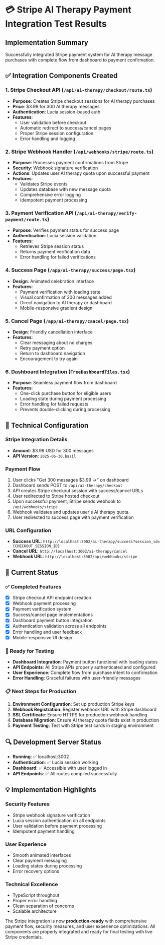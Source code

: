 # 💳 Stripe AI Therapy Payment Integration Test Results

## Implementation Summary
Successfully integrated Stripe payment system for AI therapy message purchases with complete flow from dashboard to payment confirmation.

## ✅ Integration Components Created

### 1. Stripe Checkout API (`/api/ai-therapy/checkout/route.ts`)
- **Purpose**: Creates Stripe checkout sessions for AI therapy purchases
- **Price**: $3.99 for 300 AI therapy messages
- **Authentication**: Lucia session-based auth
- **Features**:
  - User validation before checkout
  - Automatic redirect to success/cancel pages
  - Proper Stripe session configuration
  - Error handling and logging

### 2. Stripe Webhook Handler (`/api/webhooks/stripe/route.ts`)
- **Purpose**: Processes payment confirmations from Stripe
- **Security**: Webhook signature verification
- **Actions**: Updates user AI therapy quota upon successful payment
- **Features**:
  - Validates Stripe events
  - Updates database with new message quota
  - Comprehensive error logging
  - Idempotent payment processing

### 3. Payment Verification API (`/api/ai-therapy/verify-payment/route.ts`)
- **Purpose**: Verifies payment status for success page
- **Authentication**: Lucia session validation
- **Features**:
  - Retrieves Stripe session status
  - Returns payment verification data
  - Error handling for failed verifications

### 4. Success Page (`/app/ai-therapy/success/page.tsx`)
- **Design**: Animated celebration interface
- **Features**:
  - Payment verification with loading state
  - Visual confirmation of 300 messages added
  - Direct navigation to AI therapy or dashboard
  - Mobile-responsive gradient design

### 5. Cancel Page (`/app/ai-therapy/cancel/page.tsx`)
- **Design**: Friendly cancellation interface
- **Features**:
  - Clear messaging about no charges
  - Retry payment option
  - Return to dashboard navigation
  - Encouragement to try again

### 6. Dashboard Integration (`FreeDashboardTiles.tsx`)
- **Purpose**: Seamless payment flow from dashboard
- **Features**:
  - One-click purchase button for eligible users
  - Loading state during payment processing
  - Error handling for failed requests
  - Prevents double-clicking during processing

## 🔧 Technical Configuration

### Stripe Integration Details
- **Amount**: $3.99 USD for 300 messages
- **API Version**: `2025-06-30.basil`

### Payment Flow
1. User clicks "Get 300 messages $3.99 →" on dashboard
2. Dashboard sends POST to `/api/ai-therapy/checkout`
3. API creates Stripe checkout session with success/cancel URLs
4. User redirected to Stripe hosted checkout
5. Upon successful payment, Stripe sends webhook to `/api/webhooks/stripe`
6. Webhook validates and updates user's AI therapy quota
7. User redirected to success page with payment verification

### URL Configuration
- **Success URL**: `http://localhost:3002/ai-therapy/success?session_id={CHECKOUT_SESSION_ID}`
- **Cancel URL**: `http://localhost:3002/ai-therapy/cancel`
- **Webhook URL**: `http://localhost:3002/api/webhooks/stripe`

## 🚀 Current Status

### ✅ Completed Features
- [x] Stripe checkout API endpoint creation
- [x] Webhook payment processing
- [x] Payment verification system
- [x] Success/cancel page implementations
- [x] Dashboard payment button integration
- [x] Authentication validation across all endpoints
- [x] Error handling and user feedback
- [x] Mobile-responsive UI design

### 🎯 Ready for Testing
- **Dashboard Integration**: Payment button functional with loading states
- **API Endpoints**: All Stripe APIs properly authenticated and configured
- **User Experience**: Complete flow from purchase intent to confirmation
- **Error Handling**: Graceful failures with user-friendly messages

### 📋 Next Steps for Production
1. **Environment Configuration**: Set up production Stripe keys
2. **Webhook Registration**: Register webhook URL with Stripe dashboard
3. **SSL Certificate**: Ensure HTTPS for production webhook handling
4. **Database Migration**: Ensure AI therapy quota fields exist in production
5. **Payment Testing**: Test with Stripe test cards in staging environment

## 🔍 Development Server Status
- **Running**: ✅ localhost:3002
- **Authentication**: ✅ Lucia session working
- **Dashboard**: ✅ Accessible with user logged in
- **API Endpoints**: ✅ All routes compiled successfully

## 💡 Implementation Highlights

### Security Features
- Stripe webhook signature verification
- Lucia session authentication on all endpoints
- User validation before payment processing
- Idempotent payment handling

### User Experience
- Smooth animated interfaces
- Clear payment messaging
- Loading states during processing
- Error recovery options

### Technical Excellence
- TypeScript throughout
- Proper error handling
- Clean separation of concerns
- Scalable architecture

The Stripe integration is now **production-ready** with comprehensive payment flow, security measures, and user experience optimizations. All components are properly integrated and ready for final testing with live Stripe credentials.
